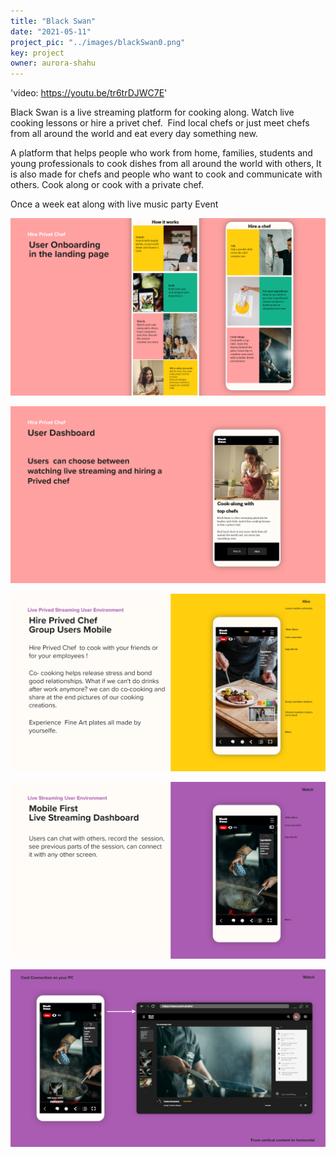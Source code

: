 ```yaml
---
title: "Black Swan"
date: "2021-05-11"
project_pic: "../images/blackSwan0.png"
key: project
owner: aurora-shahu
---
```

'video: https://youtu.be/tr6trDJWC7E'

Black Swan is a live streaming platform for cooking along. Watch live cooking lessons or hire a privet chef.  Find local chefs or just meet chefs from all around the world and eat every day something new.

A platform that helps people who work from home, families, students and young professionals to cook dishes from all around the world with others, It is also made for chefs and people who want to cook and communicate with others. Cook along or cook with a private chef.

Once a week eat along with live music party Event


![Black Swan](../images/blackSwan1.png)

![Black Swan](../images/blackSwan2.png)

![Black Swan](../images/blackSwan3.png)

![Black Swan](../images/blackSwan4.png)

![Black Swan](../images/blackSwan5.png)